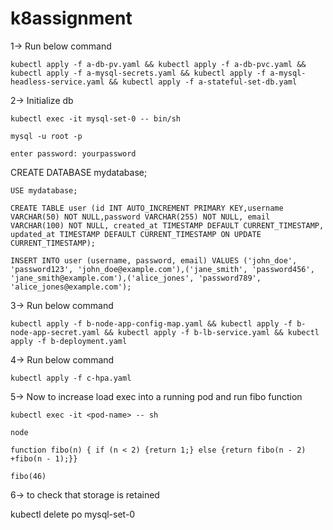 # k8assignment



1-> Run below command

	kubectl apply -f a-db-pv.yaml && kubectl apply -f a-db-pvc.yaml && kubectl apply -f a-mysql-secrets.yaml && kubectl apply -f a-mysql-headless-service.yaml && kubectl apply -f a-stateful-set-db.yaml

2-> Initialize db

	kubectl exec -it mysql-set-0 -- bin/sh

	mysql -u root -p

	enter password: yourpassword

  CREATE DATABASE mydatabase;

	USE mydatabase;

	CREATE TABLE user (id INT AUTO_INCREMENT PRIMARY KEY,username VARCHAR(50) NOT NULL,password VARCHAR(255) NOT NULL, email VARCHAR(100) NOT NULL, created_at TIMESTAMP DEFAULT CURRENT_TIMESTAMP, updated_at TIMESTAMP DEFAULT CURRENT_TIMESTAMP ON UPDATE CURRENT_TIMESTAMP);

	INSERT INTO user (username, password, email) VALUES ('john_doe', 'password123', 'john_doe@example.com'),('jane_smith', 'password456', 'jane_smith@example.com'),('alice_jones', 'password789', 'alice_jones@example.com');

3-> Run below command

	kubectl apply -f b-node-app-config-map.yaml && kubectl apply -f b-node-app-secret.yaml && kubectl apply -f b-lb-service.yaml && kubectl apply -f b-deployment.yaml

4-> Run below command

	kubectl apply -f c-hpa.yaml

5-> Now to increase load exec into a running pod and run fibo function

	kubectl exec -it <pod-name> -- sh

	node

	function fibo(n) { if (n < 2) {return 1;} else {return fibo(n - 2) +fibo(n - 1);}}

	fibo(46)

6-> to check that storage is retained

  kubectl delete po mysql-set-0


